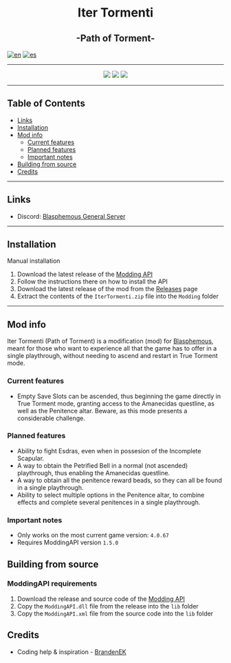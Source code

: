 <p align="center">  
  <h1 align="center">Iter Tormenti</h1><!-- <img src="logo.png"> -->
  <h2 align="center">-Path of Torment-</h2>

[![en](https://img.shields.io/badge/lang-en-red.svg)](https://github.com/NeonPixels/blasphemous.iter-tormenti/blob/main/README.md)
[![es](https://img.shields.io/badge/lang-es-yellow.svg)](https://github.com/NeonPixels/blasphemous.iter-tormenti/blob/main/README.es.md)

</p>

---

<p align="center">
  <img src="https://img.shields.io/github/v/release/NeonPixels/blasphemous.iter-tormenti">
  <img src="https://img.shields.io/github/last-commit/NeonPixels/blasphemous.iter-tormenti?color=important">
  <img src="https://img.shields.io/github/downloads/NeonPixels/blasphemous.iter-tormenti/total?color=success">
</p>

---

## Table of Contents

- [Links](https://github.com/NeonPixels/blasphemous.iter-tormenti#links)
- [Installation](https://github.com/NeonPixels/blasphemous.iter-tormenti#installation)<!-- - [Available commands](https://github.com/NeonPixels/blasphemous.iter-tormenti#available-commands) -->
- [Mod info](https://github.com/NeonPixels/blasphemous.iter-tormenti#mod-info)
  - [Current features](https://github.com/NeonPixels/blasphemous.iter-tormenti#current-features)
  - [Planned features](https://github.com/NeonPixels/blasphemous.iter-tormenti#planned-features)
  - [Important notes](https://github.com/NeonPixels/blasphemous.iter-tormenti#important-notes)
- [Building from source](https://github.com/NeonPixels/blasphemous.iter-tormenti#building-from-source)
- [Credits](https://github.com/NeonPixels/blasphemous.iter-tormenti#credits)

---

## Links

- Discord: [Blasphemous General Server](https://discord.gg/Blasphemous)

<!-- [![how-to](https://img.shields.io/badge/how--to-use-blue.svg)](https://github.com/NeonPixels/blasphemous.iter-tormenti/blob/master/HOW-TO.md) -->
---

## Installation

Manual installation
1. Download the latest release of the [Modding API](https://github.com/BrandenEK/Blasphemous-Modding-API/releases)
2. Follow the instructions there on how to install the API
3. Download the latest release of the mod from the [Releases](https://github.com/NeonPixels/blasphemous.iter-tormenti/releases) page
4. Extract the contents of the `IterTormenti.zip` file into the `Modding` folder

---

<!--
## Available commands
- Press the `backslash` key to open the debug console
- Type the desired command followed by the parameters all separated by a single space

| Command | Parameters | Description |
| ------- | ----------- | ------- |
| `itertormenti help` | none | List all available commands |

---
-->
## Mod info

Iter Tormenti (Path of Torment) is a modification (mod) for [Blasphemous](https://thegamekitchen.com/blasphemous/), meant for those who want to experience all that the game has to offer in a single playthrough, without needing to ascend and restart in True Torment mode.

### Current features

- Empty Save Slots can be ascended, thus beginning the game directly in True Torment mode, granting access to the Amanecidas questline, as well as the Penitence altar. Beware, as this mode presents a considerable challenge.

### Planned features

- Ability to fight Esdras, even when in possesion of the Incomplete Scapular.
- A way to obtain the Petrified Bell in a normal (not ascended) playthrough, thus enabling the Amanecidas questline.
- A way to obtain all the penitence reward beads, so they can all be found in a single playthrough.
- Ability to select multiple options in the Penitence altar, to combine effects and complete several penitences in a single playthrough.

### Important notes

- Only works on the most current game version: `4.0.67`
- Requires ModdingAPI version `1.5.0`

## Building from source

### ModdingAPI requirements

1. Download the release and source code of the [Modding API](https://github.com/BrandenEK/Blasphemous-Modding-API/releases)
2. Copy the `ModdingAPI.dll` file from the release into the `lib` folder
3. Copy the `ModdingAPI.xml` file from the source code into the `lib` folder

## Credits

- Coding help & inspiration - [BrandenEK](https://github.com/BrandenEK)
